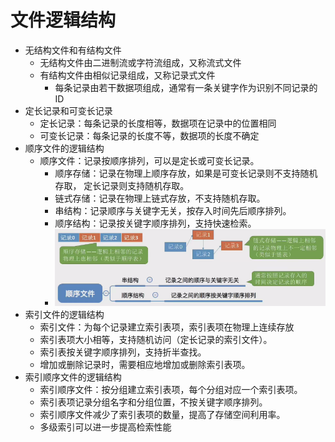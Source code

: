 # 文件逻辑结构

* 无结构文件和有结构文件
    * 无结构文件由二进制流或字符流组成，又称流式文件
    * 有结构文件由相似记录组成，又称记录式文件
        * 每条记录由若干数据项组成，通常有一条关键字作为识别不同记录的ID
* 定长记录和可变长记录
    * 定长记录：每条记录的长度相等，数据项在记录中的位置相同
    * 可变长记录：每条记录的长度不等，数据项的长度不确定
* 顺序文件的逻辑结构
    * 顺序文件：记录按顺序排列，可以是定长或可变长记录。
        * 顺序存储：记录在物理上顺序存放，如果是可变长记录则不支持随机存取， 定长记录则支持随机存取。
        * 链式存储：记录在物理上链式存放，不支持随机存取。
        * 串结构：记录顺序与关键字无关，按存入时间先后顺序排列。
        * 顺序结构：记录按关键字顺序排列，支持快速检索。
        * ![](./img/Snipaste_2025-06-07_21-37-32.png)
* 索引文件的逻辑结构
    * 索引文件：为每个记录建立索引表项，索引表项在物理上连续存放
    * 索引表项大小相等，支持随机访问（定长记录的索引文件）。
    * 索引表按关键字顺序排列，支持折半查找。
    * 增加或删除记录时，需要相应地增加或删除索引表项。
* 索引顺序文件的逻辑结构
    * 索引顺序文件：按分组建立索引表项，每个分组对应一个索引表项。
    * 索引表项记录分组名字和分组位置，不按关键字顺序排列。
    * 索引顺序文件减少了索引表项的数量，提高了存储空间利用率。
    * 多级索引可以进一步提高检索性能